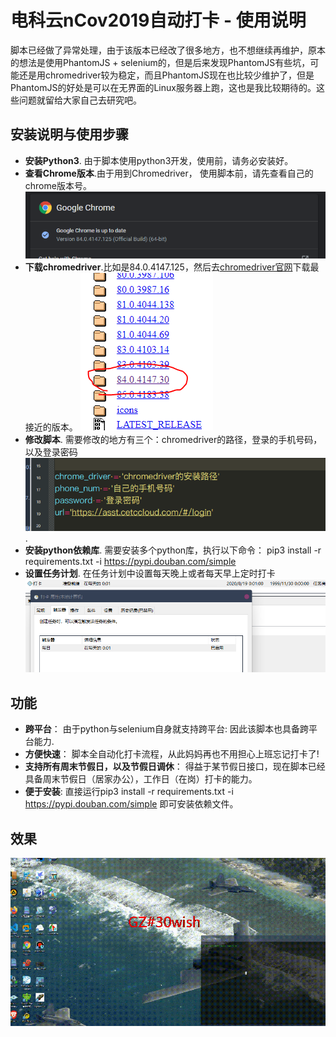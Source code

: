 # 电科云nCov2019自动打卡  - 使用说明 

 脚本已经做了异常处理，由于该版本已经改了很多地方，也不想继续再维护，原本的想法是使用PhantomJS + selenium的，但是后来发现PhantomJS有些坑，可能还是用chromedriver较为稳定，而且PhantomJS现在也比较少维护了，但是PhantomJS的好处是可以在无界面的Linux服务器上跑，这也是我比较期待的。这些问题就留给大家自己去研究吧。


## 安装说明与使用步骤

- **安装Python3**. 由于脚本使用python3开发，使用前，请务必安装好。
- **查看Chrome版本**.由于用到Chromedriver， 使用脚本前，请先查看自己的chrome版本号。![alt tag](/pic/chrome_version.png)
- **下载chromedriver**.比如是84.0.4147.125，然后去[chromedriver官网](https://chromedriver.storage.googleapis.com/index.html)下载最接近的版本。
  ![alt tag](/pic/downdriver.png)
- **修改脚本**. 需要修改的地方有三个：chromedriver的路径，登录的手机号码，以及登录密码 ![alt tag](/pic/change.png).
-  **安装python依赖库**. 需要安装多个python库，执行以下命令：
  pip3 install -r requirements.txt -i https://pypi.douban.com/simple
-  **设置任务计划**. 在任务计划中设置每天晚上或者每天早上定时打卡 
 ![alt tag](/pic/task.png)


## 功能

- **跨平台**： 由于python与selenium自身就支持跨平台: 因此该脚本也具备跨平台能力.
- **方便快速**： 脚本全自动化打卡流程，从此妈妈再也不用担心上班忘记打卡了!
- **支持所有周末节假日，以及节假日调休**： 得益于某节假日接口，现在脚本已经具备周末节假日（居家办公），工作日（在岗）打卡的能力。
- **便于安装**: 直接运行pip3 install -r requirements.txt -i https://pypi.douban.com/simple  即可安装依赖文件。

## 效果
  ![alt tag](/pic/auto.gif)

